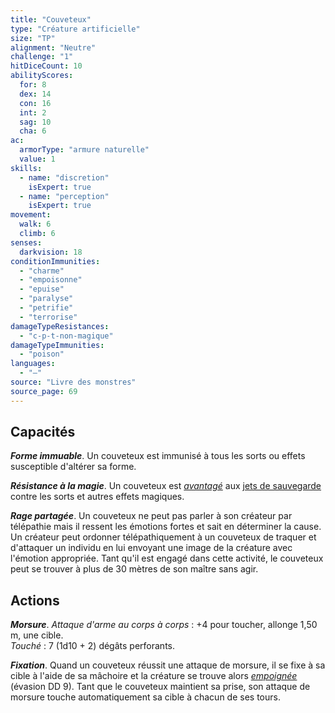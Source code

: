 ```yaml
---
title: "Couveteux"
type: "Créature artificielle"
size: "TP"
alignment: "Neutre"
challenge: "1"
hitDiceCount: 10
abilityScores:
  for: 8
  dex: 14
  con: 16
  int: 2
  sag: 10
  cha: 6
ac:
  armorType: "armure naturelle"
  value: 1
skills:
  - name: "discretion"
    isExpert: true
  - name: "perception"
    isExpert: true
movement:
  walk: 6
  climb: 6
senses:
  darkvision: 18
conditionImmunities:
  - "charme"
  - "empoisonne"
  - "epuise"
  - "paralyse"
  - "petrifie"
  - "terrorise"
damageTypeResistances:
  - "c-p-t-non-magique"
damageTypeImmunities:
  - "poison"
languages:
  - "—"
source: "Livre des monstres"
source_page: 69
---
```

## Capacités
_**Forme immuable**_. Un couveteux est immunisé à tous les sorts ou effets susceptible d'altérer sa forme.

_**Résistance à la magie**_. Un couveteux est [_avantagé_](/utiliser-les-caracteristiques/#avantage-et-desavantage) aux [jets de sauvegarde](/utiliser-les-caracteristiques/#jets-de-sauvegarde) contre les sorts et autres effets magiques.

_**Rage partagée**_. Un couveteux ne peut pas parler à son créateur par télépathie mais il ressent les émotions fortes et sait en déterminer la cause. Un créateur peut ordonner télépathiquement à un couveteux de traquer et d'attaquer un individu en lui envoyant une image de la créature avec l'émotion appropriée. Tant qu'il est engagé dans cette activité, le couveteux peut se trouver à plus de 30 mètres de son maître sans agir.

## Actions
_**Morsure**_. _Attaque d'arme au corps à corps_ : +4 pour toucher, allonge 1,50 m, une cible.  
_Touché_ : 7 (1d10 + 2) dégâts perforants.

_**Fixation**_. Quand un couveteux réussit une attaque de morsure, il se fixe à sa cible à l'aide de sa mâchoire et la créature se trouve alors [_empoignée_](/gerer-la-sante-du-personnage/#empoigne) (évasion DD 9). Tant que le couveteux maintient sa prise, son attaque de morsure touche automatiquement sa cible à chacun de ses tours.
